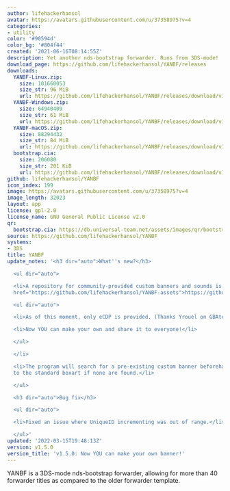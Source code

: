 ```yaml
---
author: lifehackerhansol
avatar: https://avatars.githubusercontent.com/u/37358975?v=4
categories:
- utility
color: '#90594d'
color_bg: '#804f44'
created: '2021-06-16T08:14:55Z'
description: Yet another nds-bootstrap forwarder. Runs from 3DS-mode!
download_page: https://github.com/lifehackerhansol/YANBF/releases
downloads:
  YANBF-Linux.zip:
    size: 101660053
    size_str: 96 MiB
    url: https://github.com/lifehackerhansol/YANBF/releases/download/v1.5.0/YANBF-Linux.zip
  YANBF-Windows.zip:
    size: 64940409
    size_str: 61 MiB
    url: https://github.com/lifehackerhansol/YANBF/releases/download/v1.5.0/YANBF-Windows.zip
  YANBF-macOS.zip:
    size: 88294432
    size_str: 84 MiB
    url: https://github.com/lifehackerhansol/YANBF/releases/download/v1.5.0/YANBF-macOS.zip
  bootstrap.cia:
    size: 206080
    size_str: 201 KiB
    url: https://github.com/lifehackerhansol/YANBF/releases/download/v1.5.0/bootstrap.cia
github: lifehackerhansol/YANBF
icon_index: 199
image: https://avatars.githubusercontent.com/u/37358975?v=4
image_length: 32023
layout: app
license: gpl-2.0
license_name: GNU General Public License v2.0
qr:
  bootstrap.cia: https://db.universal-team.net/assets/images/qr/bootstrap-cia.png
source: https://github.com/lifehackerhansol/YANBF
systems:
- 3DS
title: YANBF
update_notes: '<h3 dir="auto">What''s new?</h3>

  <ul dir="auto">

  <li>A repository for community-provided custom banners and sounds is now open! <a
  href="https://github.com/lifehackerhansol/YANBF-assets">https://github.com/lifehackerhansol/YANBF-assets</a>

  <ul dir="auto">

  <li>As of this moment, only eCDP is provided. (Thanks Yrouel on GBAtemp!)</li>

  <li>Now YOU can make your own and share it to everyone!</li>

  </ul>

  </li>

  <li>The program will search for a pre-existing custom banner beforehand, and default
  to the standard boxart if none are found.</li>

  </ul>

  <h3 dir="auto">Bug fix</h3>

  <ul dir="auto">

  <li>Fixed an issue where UniqueID incrementing was out of range.</li>

  </ul>'
updated: '2022-03-15T19:48:13Z'
version: v1.5.0
version_title: 'v1.5.0: Now YOU can make your own banner!'
---
```

YANBF is a 3DS-mode nds-bootstrap forwarder, allowing for more than 40 forwarder titles as compared to the older forwarder template.